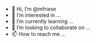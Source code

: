 - 👋 Hi, I’m @mfriese
- 👀 I’m interested in ...
- 🌱 I’m currently learning ...
- 💞️ I’m looking to collaborate on ...
- 📫 How to reach me ...

<!---
mfriese/mfriese is a ✨ special ✨ repository because its `README.md` (this file) appears on your GitHub profile.
You can click the Preview link to take a look at your changes.
--->
